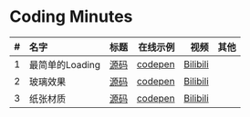 # Coding Minutes

|#|名字|标题|在线示例|视频|其他|
|:---|:---|---:|---:|---:|---:|
|1|最简单的Loading|[源码](./code/#1-simple-loading.html)|[codepen](https://codepen.io/114000/pen/ExjNwee)|[Bilibili](https://www.bilibili.com/video/av90015704)|
|2|玻璃效果|[源码](./code/#2-glass.html)|[codepen](https://codepen.io/114000/pen/ZEGBWXa)|[Bilibili](https://www.bilibili.com/video/av90751628)|
|3|纸张材质|[源码](./code/#3-paper-material.html)|[codepen](https://codepen.io/114000/pen/MWwbGJW)|[Bilibili](https://www.bilibili.com/video/av90992102)|
